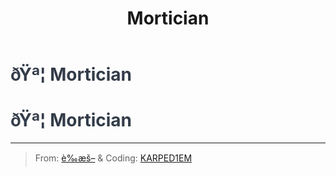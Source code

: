 ﻿---
lang: en-US
title: Mortician
prev: Merchant
next: Observer
---
# <font color="#333c49">ðŸª¦ <b>Mortician</b></font> <Badge text="Support" type="tip" vertical="middle"/>
# <font color="#333c49">ðŸª¦ <b>Mortician</b></font> <Badge text="Support" type="tip" vertical="middle"/>
---

> From: [è‰æš–](https://b23.tv/kTnVK2c) & Coding: [KARPED1EM](https://github.com/KARPED1EM)

